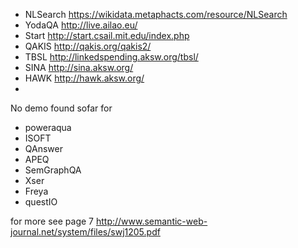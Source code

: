 * NLSearch https://wikidata.metaphacts.com/resource/NLSearch
* YodaQA http://live.ailao.eu/
* Start http://start.csail.mit.edu/index.php
* QAKIS http://qakis.org/qakis2/
* TBSL http://linkedspending.aksw.org/tbsl/
* SINA http://sina.aksw.org/
* HAWK http://hawk.aksw.org/
* 

No demo found sofar for
* poweraqua
* ISOFT
* QAnswer
* APEQ
* SemGraphQA
* Xser
* Freya
* questIO

for more see page 7 http://www.semantic-web-journal.net/system/files/swj1205.pdf